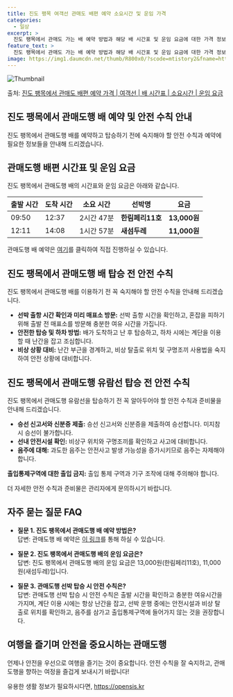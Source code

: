 ```yaml
---
title: 진도 팽목 여객선 관매도 배편 예약 소요시간 및 운임 가격
categories:
  - 일상
excerpt: >
  진도 팽목에서 관매도 가는 배 예약 방법과 해당 배 시간표 및 운임 요금에 대한 가격 정보를 안내 드리겠습니다. 안전하고 재밋는 관매도행 여행을 위해 아래 정보 참고하시기 바랍니다. 관매도행 배편 예약하기 👈 클릭진도 팽목에서 관매도행 배 시간표출발 시간도착 시간소요 시간선박명요금09:5012:372시간 47분한림페리11호13,000원12:1114:081시간 57분새섬두레11,000원관매도행 배편 예약하기 👈 클릭진도 팽목에서 관매도행 여객선 탑승 시 이용수칙진도 팽목에서 관매도행 배를 이용할 때 꼭 지켜야 할 안전 수칙과 유의할 사항에 대해 알아봅시다. 1) 배 출항 시간 확인과 미리 매표소 방문 중요한 내용: 선박 출항 시간을 확인하고, 혼잡을 피하기 위해 출발 전 매표소를 방문해 충분한 여유 시간을..
feature_text: >
  진도 팽목에서 관매도 가는 배 예약 방법과 해당 배 시간표 및 운임 요금에 대한 가격 정보를 안내 드리겠습니다. 안전하고 재밋는 관매도행 여행을 위해 아래 정보 참고하시기 바랍니다. 관매도행 배편 예약하기 👈 클릭진도 팽목에서 관매도행 배 시간표출발 시간도착 시간소요 시간선박명요금09:5012:372시간 47분한림페리11호13,000원12:1114:081시간 57분새섬두레11,000원관매도행 배편 예약하기 👈 클릭진도 팽목에서 관매도행 여객선 탑승 시 이용수칙진도 팽목에서 관매도행 배를 이용할 때 꼭 지켜야 할 안전 수칙과 유의할 사항에 대해 알아봅시다. 1) 배 출항 시간 확인과 미리 매표소 방문 중요한 내용: 선박 출항 시간을 확인하고, 혼잡을 피하기 위해 출발 전 매표소를 방문해 충분한 여유 시간을..
image: https://img1.daumcdn.net/thumb/R800x0/?scode=mtistory2&fname=https%3A%2F%2Fblog.kakaocdn.net%2Fdn%2F6k517%2FbtsHDMSa3Ud%2FL0yxiT5QsEBEpFgbRpy8b0%2Fimg.webp
---
```


![Thumbnail](https://img1.daumcdn.net/thumb/R800x0/?scode=mtistory2&fname=https%3A%2F%2Fblog.kakaocdn.net%2Fdn%2F6k517%2FbtsHDMSa3Ud%2FL0yxiT5QsEBEpFgbRpy8b0%2Fimg.webp)

<p>출처: <a href="https://opensis.kr/entry/%EC%A7%84%EB%8F%84-%ED%8C%BD%EB%AA%A9%EC%97%90%EC%84%9C-%EA%B4%80%EB%A7%A4%EB%8F%84-%EB%B0%B0%ED%8E%B8-%EC%98%88%EC%95%BD-%EA%B0%80%EA%B2%A9-%EC%97%AC%EA%B0%9D%EC%84%A0-%EB%B0%B0-%EC%8B%9C%EA%B0%84%ED%91%9C-%EC%86%8C%EC%9A%94%EC%8B%9C%EA%B0%84-%EC%9A%B4%EC%9E%84-%EC%9A%94%EA%B8%88" rel="dofollow">진도 팽목에서 관매도 배편 예약 가격 | 여객선 | 배 시간표 | 소요시간 | 운임 요금</a> </p>

## 진도 팽목에서 관매도행 배 예약 및 안전 수칙 안내



진도 팽목에서 관매도행 배를 예약하고 탑승하기 전에 숙지해야 할 안전 수칙과 예약에 필요한 정보들을 안내해 드리겠습니다.



## 관매도행 배편 시간표 및 운임 요금

진도 팽목에서 관매도행 배의 시간표와 운임 요금은 아래와 같습니다.

출발 시간 | 도착 시간 | 소요 시간 | 선박명 | 요금  
---|---|---|---|---  
09:50 | 12:37 | 2시간 47분 | **한림페리11호** | **13,000원**  
12:11 | 14:08 | 1시간 57분 | **새섬두레** | **11,000원**  
  
관매도행 배 예약은 [여기](https://www.example.com)를 클릭하여 직접 진행하실 수 있습니다.



## 진도 팽목에서 관매도행 배 탑승 전 안전 수칙

진도 팽목에서 관매도행 배를 이용하기 전 꼭 숙지해야 할 안전 수칙을 안내해 드리겠습니다.

  * **선박 출항 시간 확인과 미리 매표소 방문:** 선박 출항 시간을 확인하고, 혼잡을 피하기 위해 출발 전 매표소를 방문해 충분한 여유 시간을 가집니다.
  * **안전한 탑승 및 하차 방법:** 배가 도착하고 난 후 탑승하고, 하차 시에는 계단을 이용할 때 난간을 잡고 조심합니다.
  * **비상 상황 대비:** 난간 부근을 경계하고, 비상 탈출로 위치 및 구명조끼 사용법을 숙지하여 안전 상황에 대비합니다.



## 진도 팽목에서 관매도행 유람선 탑승 전 안전 수칙

진도 팽목에서 관매도행 유람선을 탑승하기 전 꼭 알아두어야 할 안전 수칙과 준비물을 안내해 드리겠습니다.

  * **승선 신고서와 신분증 제출:** 승선 신고서와 신분증을 제출하여 승선합니다. 미지참 시 승선이 불가합니다.
  * **선내 안전시설 확인:** 비상구 위치와 구명조끼를 확인하고 사고에 대비합니다.
  * **음주에 대해:** 과도한 음주는 안전사고 발생 가능성을 증가시키므로 음주는 자제해야 합니다.

**출입통제구역에 대한 출입 금지:** 출입 통제 구역과 기구 조작에 대해 주의해야 합니다.

더 자세한 안전 수칙과 준비물은 관리자에게 문의하시기 바랍니다.



## 자주 묻는 질문 FAQ

  * **질문 1. 진도 팽목에서 관매도행 배 예약 방법은?**  
답변: 관매도행 배 예약은 [이 링크](https://www.example.com)를 통해 하실 수 있습니다.

  * **질문 2. 진도 팽목에서 관매도행 배의 운임 요금은?**  
답변: 진도 팽목에서 관매도행 배의 운임 요금은 13,000원(한림페리11호), 11,000원(새섬두레)입니다.

  * **질문 3. 관매도행 선박 탑승 시 안전 수칙은?**  
답변: 관매도행 선박 탑승 시 안전 수칙은 출발 시간을 확인하고 충분한 여유시간을 가지며, 계단 이용 시에는 항상 난간을 잡고, 선박 운행
중에는 안전시설과 비상 탈출로 위치를 확인하고, 음주를 삼가고 출입통제구역에 들어가지 않는 것을 권장합니다.



## 여행을 즐기며 안전을 중요시하는 관매도행

언제나 안전을 우선으로 여행을 즐기는 것이 중요합니다. 안전 수칙을 잘 숙지하고, 관매도행을 향하는 여정을 즐겁게 보내시기 바랍니다!



 

유용한 생활 정보가 필요하시다면, <a href="https://opensis.kr" rel="dofollow">https://opensis.kr</a>


